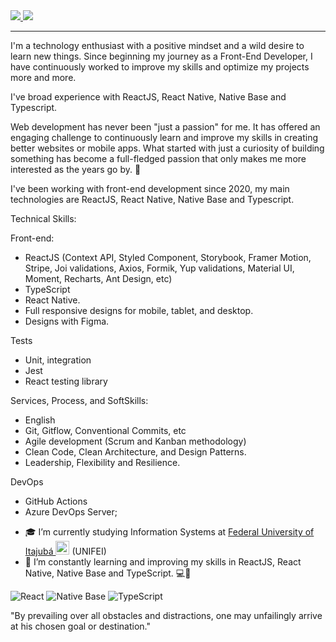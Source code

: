 <a href="https://www.linkedin.com/in/thais-souza-63b4b3247/" target="_blank">
<img src="https://img.shields.io/badge/LinkedIn-0077B5?style=for-the-badge&logo=linkedin&logoColor=white" />
</a>


<a href="mailto:thaisdesouza311@gmail.com" target="_blank">
<img src="https://img.shields.io/badge/Gmail-D14836?style=for-the-badge&logo=gmail&logoColor=white" />
</a>


_______________

I'm a technology enthusiast with a positive mindset and a wild desire to learn new things. Since beginning my journey as a Front-End Developer, I have continuously worked to improve my skills and optimize my projects more and more.

I've broad experience with ReactJS, React Native, Native Base and Typescript.

Web development has never been "just a passion" for me. It has offered an engaging challenge to continuously learn and improve my skills in creating better websites or mobile apps. What started with just a curiosity of building something has become a full-fledged passion that only makes me more interested as the years go by. :rocket:

I've been working with front-end development since 2020, my main technologies are ReactJS, React Native, Native Base and Typescript.

Technical Skills:

Front-end:
* ReactJS (Context API, Styled Component, Storybook, Framer Motion, Stripe, Joi validations, Axios, Formik, Yup validations, Material UI, Moment, Recharts, Ant Design, etc)
* TypeScript
* React Native.
* Full responsive designs for mobile, tablet, and desktop. 
* Designs with Figma.

Tests
* Unit, integration
* Jest
* React testing library

Services, Process, and SoftSkills:
* English
* Git, Gitflow, Conventional Commits, etc
* Agile development (Scrum and Kanban methodology)
* Clean Code, Clean Architecture, and Design Patterns.
* Leadership, Flexibility and Resilience.

DevOps
* GitHub Actions 
* Azure DevOps Server;
 
- 🎓 I’m currently studying Information Systems at [Federal University of Itajubá <img alt="Brazil Flag" title="Brazil" src="https://cdn.staticaly.com/gh/hjnilsson/country-flags/master/svg/br.svg" width="22">](https://en.unifei.edu.br/) (UNIFEI)
- 🌱 I’m constantly learning and improving my skills in ReactJS, React Native, Native Base and TypeScript.  💻📱

![React](https://img.shields.io/badge/react-%2320232a.svg?style=for-the-badge&logo=react&logoColor=%2361DAFB) ![Native Base](https://img.shields.io/badge/native_base-%2320232a.svg?style=for-the-badge&logo=nativebase&logoColor=%2361DAFB) ![TypeScript](https://img.shields.io/badge/typescript-%23007ACC.svg?style=for-the-badge&logo=typescript&logoColor=white)

"By prevailing over all obstacles and distractions, one may unfailingly arrive at his chosen goal or destination."
